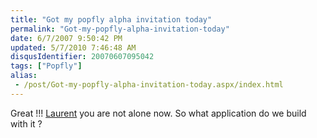 ```yaml
---
title: "Got my popfly alpha invitation today"
permalink: "Got-my-popfly-alpha-invitation-today"
date: 6/7/2007 9:50:42 PM
updated: 5/7/2010 7:46:48 AM
disqusIdentifier: 20070607095042
tags: ["Popfly"]
alias:
 - /post/Got-my-popfly-alpha-invitation-today.aspx/index.html
---
```

Great !!! [Laurent](http://weblogs.asp.net/lduveau/archive/2007/06/03/popfly-let-s-have-fun.aspx) you are not alone now. So what application do we build with it ?
